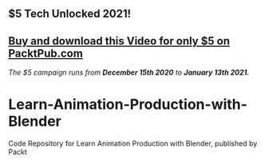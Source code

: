 ## $5 Tech Unlocked 2021!
[Buy and download this Video for only $5 on PacktPub.com](https://www.packtpub.com/product/learn-animation-production-with-blender-video/9781838982997)
-----
*The $5 campaign         runs from __December 15th 2020__ to __January 13th 2021.__*

# Learn-Animation-Production-with-Blender
Code Repository for Learn Animation Production with Blender, published by Packt
